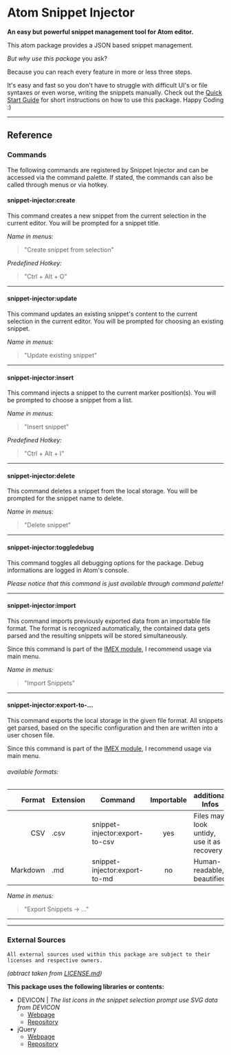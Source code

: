 # Atom Snippet Injector
**An easy but powerful snippet management tool for Atom editor.**

This atom package provides a JSON based snippet management.

*But why use this package* you ask?

Because you can reach every feature in more or less three steps.

It's easy and fast so you don't have to struggle with difficult UI's or file syntaxes or even worse, writing the snippets manually.
Check out the [Quick Start Guide](HOWTO.md#using-the-snippet-injector) for short instructions on how to use this package.
Happy Coding :)

---

## Reference

### Commands
The following commands are registered by Snippet Injector and can be accessed via the command palette.
If stated, the commands can also be called through menus or via hotkey.

#### **snippet-injector:create**
This command creates a new snippet from the current selection in the current editor.
You will be prompted for a snippet title.

*Name in menus:*
> "Create snippet from selection"

*Predefined Hotkey:*
> "Ctrl + Alt + O"

---

#### **snippet-injector:update**
This command updates an existing snippet's content to the current selection in the current editor.
You will be prompted for choosing an existing snippet.

*Name in menus:*
> "Update existing snippet"

---

#### **snippet-injector:insert**
This command injects a snippet to the current marker position(s).
You will be prompted to choose a snippet from a list.

*Name in menus:*
> "Insert snippet"

*Predefined Hotkey:*
> "Ctrl + Alt + I"

---

#### **snippet-injector:delete**
This command deletes a snippet from the local storage.
You will be prompted for the snippet name to delete.

*Name in menus:*
> "Delete snippet"

---

#### **snippet-injector:toggledebug**
This command toggles all debugging options for the package.
Debug informations are logged in Atom's console.

*Please notice that this command is just available through command palette!*

---

#### **snippet-injector:import**
This command imports previously exported data from an importable file format.
The format is recognized automatically, the contained data gets parsed
and the resulting snippets will be stored simultaneously.

Since this command is part of the [IMEX module](HOWTO.md#using-the-imex-module), I recommend usage via main menu.

*Name in menus:*
> "Import Snippets"

---

#### **snippet-injector:export-to-...**
This command exports the local storage in the given file format.
All snippets get parsed, based on the specific configuration and then are written into a user chosen file.

Since this command is part of the [IMEX module](HOWTO.md#using-the-imex-module), I recommend usage via main menu.

###### available formats:

| Format   | Extension | Command                        | Importable | additional Infos                           |
|---------:|-----------|--------------------------------|:----------:|--------------------------------------------|
| CSV      | .csv      | snippet-injector:export-to-csv | yes        | Files may look untidy, use it as recovery  |
| Markdown | .md       | snippet-injector:export-to-md  | no         | Human-readable, beautified                 |

*Name in menus:*
> "Export Snippets  ->  ..."


---

---

### External Sources
```
All external sources used within this package are subject to their licenses and respective owners.
```
*(abtract taken from [LICENSE.md](LICENSE.md#external-sources))*

**This package uses the following libraries or contents:**

- DEVICON | *The list icons in the snippet selection prompt use SVG data from DEVICON*
  - [Webpage](http://konpa.github.io/devicon/)
  - [Repository](https://github.com/konpa/devicon/)
- jQuery
  - [Webpage](https://jquery.com/)
  - [Repository](https://github.com/jquery/jquery)
